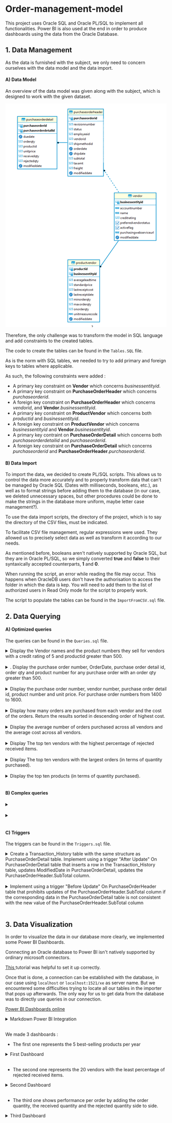 # Order-management-model

This project uses Oracle SQL and Oracle PL/SQL to implement all functionalities.
Power BI is also used at the end in order to produce dashboards using the data from the Oracle Database.

## 1. Data Management

As the data is furnished with the subject, we only need to concern ourselves with the data model and the data import.

#### A) Data Model

An overview of the data model was given along with the subject, which is designed to work with the given dataset.

![Image not found](https://github.com/Pierrotpsy/Order-management-model/blob/main/Media/model.PNG)

Therefore, the only challenge was to transform the model in SQL language and add constraints to the created tables.

The code to create the tables can be found in the `Tables.SQL` file. 

As is the norm with SQL tables, we needed to try to add primary and foreign keys to tables where applicable.

As such, the following constraints were added : 
- A primary key constraint on **Vendor** which concerns *businessentityid*.
- A primary key constraint on **PurchaseOrderHeader** which concerns *purchaseorderid*.
- A foreign key constraint on **PurchaseOrderHeader** which concerns *vendorid*, and **Vendor**.*businessentityid*.
- A primary key constraint on **ProductVendor** which concerns both *productid* and *businessentityid*.
- A foreign key constraint on **ProductVendor** which concerns *businessentityid* and **Vendor**.*businessentityid*.
- A primary key contraint on **PurchaseOrderDetail** which concerns both *purchaseorderdetailid* and *purchaseorderid*.
- A foreign key constraint on **PurchaseOrderDetail** which concerns *purchaseorderid* and **PurchaseOrderHeader**.*purchaseorderid*.

#### B) Data Import

To import the data, we decided to create PL/SQL scripts. This allows us to control the data more accurately and to properly transform data that can't be managed by Oracle SQL (Dates with milliseconds, booleans, etc.), as well as to format strings before adding them to the database (in our case, we deleted unnecessary spaces, but other procedures could be done to make the strings in the database more uniform, maybe letter case management?).

To use the data import scripts, the directory of the project, which is to say the directory of the CSV files, must be indicated.

To facilitate CSV file management, regular expressions were used. They allowed us to precisely select data as well as transform it according to our needs.

As mentioned before, booleans aren't natively supported by Oracle SQL, but they are in Oracle PL/SQL, so we simply converted **true** and **false** to their syntaxically accepted counterparts, **1** and **0**.

When running the script, an error while reading the file may occur. This happens when OracleDB users don't have the authorisation to access the folder in which the data is kep. You will need to add them to the list of authorized users in Read Only mode for the script to properly work.

The script to populate the tables can be found in the `ImportFromCSV.sql` file.

## 2. Data Querying

#### A) Optimized queries

The queries can be found in the `Queries.sql` file.

<details>
    <summary>Display the Vendor names and the product numbers they sell for vendors with a credit rating of 5 and productid greater than 500.</summary>


```sql
SELECT name, productid  
    FROM vendor   
        INNER JOIN productvendor  
            ON (vendor.businessentityid = productvendor.businessentityid)  
    WHERE (creditrating = 5) AND (productid > 500);  
        -- Cost : 4
```

![Image not found](https://github.com/Pierrotpsy/Order-management-model/blob/main/Media/2.A.PNG)
</details>

<br>

<details>
    <summary>. Display the purchase order number, OrderDate, purchase order detail id, order qty and product number for any purchase order with an order qty greater than 500.</summary>

```sql
SELECT purchaseorderheader.purchaseorderid, orderdate, purchaseorderdetailid, orderqty, productid  
    FROM purchaseorderheader  
        INNER JOIN purchaseorderdetail  
            ON (purchaseorderheader.purchaseorderid = purchaseorderdetail.purchaseorderid)  
    WHERE orderqty > 500;  
        -- Cost : 30

-- Using materialized view :

CREATE materialized view product1  
    build immediate  
    refresh complete on demand  
    as  
        SELECT purchaseorderheader.purchaseorderid, orderdate, purchaseorderdetailid, orderqty, productid, vendorid, unitprice  
        FROM purchaseorderheader  
            INNER JOIN purchaseorderdetail  
                ON (purchaseorderheader.purchaseorderid = purchaseorderdetail.purchaseorderid);  
        
SELECT purchaseorderid, orderdate, purchaseorderdetailid, orderqty, productid  
    FROM product1  
        WHERE orderqty > 500;  
        -- Cost : 14
```

![Image not found](https://github.com/Pierrotpsy/Order-management-model/blob/main/Media/2.B.PNG)
</details>

<br>

<details>
    <summary>Display the purchase order number, vendor number, purchase order detail id, product number and unit price. For purchase order numbers from 1400 to 1600.</summary>

```sql
SELECT purchaseorderheader.purchaseorderid, vendorid, purchaseorderdetailid, productid, unitprice  
    FROM purchaseorderheader  
        INNER JOIN purchaseorderdetail  
            ON (purchaseorderheader.purchaseorderid = purchaseorderdetail.purchaseorderid)  
    WHERE purchaseorderheader.purchaseorderid BETWEEN 1400 AND 1600;  
        -- Cost : 30  

-- Using materialized view :  
      
SELECT purchaseorderid, vendorid, purchaseorderdetailid, productid, unitprice   
    FROM product1  
        WHERE purchaseorderid BETWEEN 1400 AND 1600;  
        -- Cost : 14  

DROP materialized view product1;
```

![Image not found](https://github.com/Pierrotpsy/Order-management-model/blob/main/Media/2.C.PNG)
</details>

<br>

<details>
    <summary>Display how many orders are purchased from each vendor and the cost of the orders. Return the results sorted in descending order of highest cost.</summary>

```sql
SELECT COUNT(purchaseorderid) AS numberorder, vendorid, SUM(subtotal + freight + taxamt) AS ordercost  
    FROM purchaseorderheader  
        INNER JOIN vendor  
            ON vendorid = businessentityid  
    GROUP BY vendorid  
    ORDER BY ordercost DESC;  
        -- Cost : 14  
        
-- Using materialized view :  
 
CREATE materialized view vendor  
    build immediate  
    refresh complete on demand  
    as  
        SELECT COUNT(purchaseorderid) AS numberorder, vendorid, SUM(subtotal + freight + taxamt) AS ordercost  
        FROM purchaseorderheader  
            INNER JOIN vendor  
                ON vendorid = businessentityid  
        GROUP BY vendorid;  

SELECT * FROM vendor  
    ORDER BY ordercost DESC;  
        -- Cost : 3  
```

![Image not found](https://github.com/Pierrotpsy/Order-management-model/blob/main/Media/2.D.PNG)
</details>

<br>

<details>
    <summary>Display the average number of orders purchased across all vendors and the average cost across all vendors.</summary>

```sql
SELECT round(AVG(numberorder), 3), round(AVG(ordercost),3)  
    FROM(  
        SELECT COUNT(purchaseorderid) AS numberorder, vendorid, SUM(subtotal + freight + taxamt) AS ordercost  
            FROM purchaseorderheader  
                INNER JOIN vendor  
                    ON vendorid = businessentityid  
            GROUP BY vendorid);  
        -- Cost : 13  
        
-- Using materialized view :  
     
SELECT round(AVG(numberorder), 3), round(AVG(ordercost),3)   
    FROM vendor;  
        -- Cost : 2  

DROP materialized view vendor;  
```

![Image not found](https://github.com/Pierrotpsy/Order-management-model/blob/main/Media/2.E.PNG)
</details>

<br>

<details>
    <summary>Display The top ten vendors with the highest percentage of rejected received items.</summary>

```sql
SELECT vendorid, round((100*SUM(rejectedqty) / SUM(receivedqty)),3) AS percentagerejected  
    FROM purchaseorderheader  
        INNER JOIN purchaseorderdetail  
            ON (purchaseorderheader.purchaseorderid = purchaseorderdetail.purchaseorderid)  
    GROUP BY vendorid  
    ORDER BY percentagerejected DESC FETCH FIRST 10 ROWS ONLY;  
        -- Cost : 34  

-- Using materialized view :  

CREATE materialized view product2  
    build immediate  
    refresh complete on demand  
    as  
        SELECT vendorid, orderqty, purchaseorderdetailid, rejectedqty, receivedqty, productid  
        FROM purchaseorderheader  
            INNER JOIN purchaseorderdetail  
                ON (purchaseorderheader.purchaseorderid = purchaseorderdetail.purchaseorderid);  

SELECT vendorid, round((100*SUM(rejectedqty) / SUM(receivedqty)),3) AS percentagerejected  FROM product2  
    GROUP BY vendorid  
    ORDER BY percentagerejected DESC FETCH FIRST 10 ROWS ONLY;  
        -- Cost : 14  
```

![Image not found](https://github.com/Pierrotpsy/Order-management-model/blob/main/Media/2.F.PNG)
</details>

<br>

<details>
    <summary>Display The top ten vendors with the largest orders (in terms of quantity purchased).</summary>

```sql
SELECT vendorid, SUM(orderqty) AS qty  
    FROM purchaseorderheader  
        INNER JOIN purchaseorderdetail  
            ON (purchaseorderheader.purchaseorderid = purchaseorderdetail.purchaseorderid)  
    GROUP BY vendorid  
    ORDER BY qty DESC FETCH FIRST 10 ROWS ONLY;  
        -- Cost : 34  

-- Using materialized view :  

SELECT vendorid, SUM(orderqty) AS qty FROM product2  
    GROUP BY vendorid   
    ORDER BY qty DESC FETCH FIRST 10 ROWS ONLY;  
        -- Cost : 14        
```

![Image not found](https://github.com/Pierrotpsy/Order-management-model/blob/main/Media/2.G_1.PNG)

```sql
SELECT vendorid, SUM(orderqty) AS sumorder  
    FROM purchaseorderheader  
        INNER JOIN purchaseorderdetail  
            ON (purchaseorderheader.purchaseorderid = purchaseorderdetail.purchaseorderid)  
    GROUP BY purchaseorderdetailid, vendorid  
    ORDER BY sumorder DESC FETCH FIRST 10 ROWS ONLY;  
-- Can display the same vendor several times?  
        -- Cost : 34  

-- Using materialized view :  

SELECT vendorid, SUM(orderqty) AS sumorder  
    FROM product2  
    GROUP BY purchaseorderdetailid, vendorid  
    ORDER BY sumorder DESC FETCH FIRST 10 ROWS ONLY;  
        -- Cost : 14  
```

![Image not found](https://github.com/Pierrotpsy/Order-management-model/blob/main/Media/2.G_2.PNG)
</details>

<br>

<details>
    <summary>Display the top ten products (in terms of quantity purchased).</summary>

```sql
SELECT productid, SUM(orderqty) AS qtypurchased  
    FROM purchaseorderdetail  
    GROUP BY productid   
    ORDER BY qtypurchased DESC FETCH FIRST 10 ROWS ONLY;  
        -- Cost : 22  

-- Using materialized view :  

SELECT productid, SUM(orderqty) AS qtypurchased  
    FROM product2  
    GROUP BY productid  
    ORDER BY qtypurchased DESC FETCH FIRST 10 ROWS ONLY;  
        -- Cost : 14  
        
DROP materialized view product2;  
```

![Image not found](https://github.com/Pierrotpsy/Order-management-model/blob/main/Media/2.H.PNG)
</details>

<br>

#### B) Complex queries

<details>
    <summary></summary>

```sql
SELECT purchaseorderdetail.productid,  
        SUM(purchaseorderdetail.unitprice*purchaseorderdetail.orderqty) AS amount,  
        EXTRACT(YEAR FROM purchaseorderdetail.duedate) AS year  
    FROM purchaseorderdetail  
        INNER JOIN productvendor  
            ON (purchaseorderdetail.productid = productvendor.productid)  
    GROUP BY purchaseorderdetail.productid, EXTRACT(YEAR from purchaseorderdetail.duedate)  
    ORDER BY year asc, amount desc;  
        -- Cost : 282  

-- Using materialsed view :  

CREATE materialized view purchase  
    build immediate  
    refresh complete on demand  
    as  
        SELECT purchaseorderdetail.productid, purchaseorderdetail.unitprice, purchaseorderdetail.orderqty,  
            EXTRACT(YEAR FROM purchaseorderdetail.duedate) AS year,  
            businessentityid, rejectedqty, receivedqty  
        FROM purchaseorderdetail  
            INNER JOIN productvendor  
                ON (purchaseorderdetail.productid = productvendor.productid);  

SELECT productid, SUM(unitprice*orderqty) AS amount, year  
    FROM purchase  
    GROUP BY productid, year  
    ORDER BY year asc, amount desc;  
        -- Cost : 26  
```

![Image not found](https://github.com/Pierrotpsy/Order-management-model/blob/main/Media/2.I_1.PNG)
</details>

<br>

<details>
    <summary></summary>

```sql
SELECT productvendor.businessentityid, name,  
    100*SUM(rejectedqty)/SUM(receivedqty) AS rejected,  
    SUM(orderqty), SUM(receivedqty), SUM(rejectedqty)  
    FROM purchaseorderdetail  
        INNER JOIN productvendor  
            ON (purchaseorderdetail.productid = productvendor.productid)  
        INNER JOIN vendor  
            ON (productvendor.businessentityid = vendor.businessentityid)  
    GROUP BY productvendor.businessentityid, name  
    ORDER BY rejected asc;  
        -- Cost : 26  

-- Using materialsed view :  

SELECT purchase.businessentityid, name,  
    100*SUM(rejectedqty)/SUM(receivedqty) AS rejected,  
    SUM(orderqty), SUM(receivedqty), SUM(rejectedqty)  
    FROM purchase  
        INNER JOIN vendor  
            ON (purchase.businessentityid = vendor.businessentityid)  
    GROUP BY purchase.businessentityid, name   
    ORDER BY rejected asc;  
        -- Cost : 28  
            --> The query that doesn't use the materialzed view is faster than the one using it.  

DROP materialized view purchase;  

```

![Image not found](https://github.com/Pierrotpsy/Order-management-model/blob/main/Media/2.I_2.PNG)
</details>

<br>

#### C) Triggers

The triggers can be found in the `Triggers.sql` file.

<details>
    <summary>Create a Transaction_History table with the same structure as
PurchaseOrderDetail table. Implement using a trigger "After Update" On
PurchaseOrderDetail table that inserts a row in the Transaction_History table, updates ModifiedDate in PurchaseOrderDetail, updates the PurchaseOrderHeader.SubTotal column.</summary>

<br>

The **TransactionHistory** table was easy to create.

```sql
--drop table TransactionHistory;

create table TransactionHistory(
   purchaseorderid number(10),
   purchaseorderdetailid number(10),
   duedate date,
   orderqty number(10),
   productid number(10),
   unitprice number,
   receivedqty number(10),
   rejectedqty number(10),
   modifieddate date
);
```

As for the trigger, it is asked that the trigger modifies the modified date of the table it applies to. However, this is by definition not permitted by Oracle SQL using an **AFTER UPDATE** trigger and will throw a mutating table error (*ORA-04091*). 
Therefore, we decided to implement a **BEFORE UPDATE** trigger which allows such an update. This doesn't change anything else in the trigger, since the two other functionalities would also work in an **AFTER UPDATE** trigger.

Here is the code for the trigger : 

```sql
--drop trigger Trig_After_POD_Update;

create or replace trigger Trig_Before_POD_Update
before update on PurchaseOrderDetail 
for each row
DECLARE  
BEGIN 
    select CURRENT_TIMESTAMP into :new.modifieddate from dual;
    
    insert into TransactionHistory values (
            :new.purchaseorderid,
            :new.purchaseorderdetailid,
            :new.duedate,
            :new.orderqty,
            :new.productid,
            :new.unitprice,
            :new.receivedqty,
            :new.rejectedqty,
            :new.modifieddate
            );
            
    update PurchaseOrderHeader 
        set subtotal = :new.orderqty*:new.unitprice 
            - :old.orderqty*:old.unitprice 
            + subtotal 
        where purchaseorderid = :new.purchaseorderid;
END;
/

--update PurchaseOrderDetail set unitprice = 10, orderqty = 1 where purchaseorderdetailid = 2;

```

</details>

<br>

<details>
    <summary>Implement using a trigger "Before Update" On PurchaseOrderHeader table that prohibits updates of the PurchaseOrderHeader.SubTotal column if the corresponding data in the PurchaseOrderDetail table is not consistent with the new value of the PurchaseOrderHeader.SubTotal column</summary>

<br>

Here is the code for the trigger : 

```sql
--drop trigger Trig_Before_POH_Update;

create or replace trigger Trig_Before_POH_Update
before update of subtotal on PurchaseOrderHeader 
for each row
DECLARE  
    invalidSubtotal exception;
    subtotalHeader PurchaseOrderHeader.subtotal%TYPE;
    subtotalDetail PurchaseOrderHeader.subtotal%TYPE;
BEGIN 
    select sum(orderqty*unitprice) into subtotalDetail 
        from PurchaseOrderDetail 
        where purchaseorderid = :new.purchaseorderid 
        group by purchaseorderid;

    subtotalHeader := :new.subtotal;
    if(subtotalHeader != subtotalDetail)
    then 
        raise invalidSubtotal;
    end if;
    
EXCEPTION 
    when invalidSubtotal then
    raise_application_error(-20010, 'Subtotal does not match the amounts in the PurchaseOrderDetail table');
END;
/

--update PurchaseOrderHeader set subtotal = 10 where purchaseorderid = 2;
```

![Image not found](link)
</details>

<br>


## 3. Data Visualization

In order to visualize  the data in our database more clearly, we implemented some Power BI Dashboards. 

Connecting an Oracle database to Power BI isn't natively supported by ordinary microsoft connectors.

[This ](https://www.oracle.com/a/ocom/docs/database/microsoft-powerbi-connection-adw.pdf) tutorial was helpful to set it up correctly.

Once that is done, a connection can be established with the database, in our case using `localhost` or `localhost:1521/xe` as server name. But we encountered some difficulties trying to locate all our tables in the importer that pops up afterwards. The only way for us to get data from the database was to directly use queries in our connection.

[Power BI Dashboards online](https://app.powerbi.com/links/u8K7Vs41tz?ctid=88eebcae-d6e6-4ef7-bba4-4c34f4c2d5e0&pbi_source=linkShare&bookmarkGuid=72f1d9bc-bd99-4682-88e8-1821c84fd1d5)

<details>
    <summary>Markdown Power BI Integration</summary>

<iframe title="dahsboards" width="1140" height="541.25" src="https://app.powerbi.com/reportEmbed?reportId=f206ee89-df15-4f9b-9e49-79dd3a160089&autoAuth=true&ctid=88eebcae-d6e6-4ef7-bba4-4c34f4c2d5e0" frameborder="0" allowFullScreen="true"></iframe>

</details>

<br>



We made 3 dashboards :
- The first one represents the 5 best-selling products per year

<details>
    <summary>First Dashboard</summary>

The dashboard was generated using this query :
```sql
select purchaseorderdetail.productid,      
    sum(purchaseorderdetail.unitprice*purchaseorderdetail.orderqty) as amount,  
    EXTRACT(YEAR from purchaseorderdetail.duedate) as year 
    from purchaseorderdetail 
        inner join productvendor on (purchaseorderdetail.productid = productvendor.productid) 
    group by purchaseorderdetail.productid, 
            EXTRACT(YEAR from purchaseorderdetail.duedate) 
    order by year asc, 
        amount desc;

```

A rank column was then generated according to each year, and a filter was applied to only select the first 5 products of each year.

Formatting was then applied to the visual in order to emphasize the values and to sort them correctly.

![Image not found](https://github.com/Pierrotpsy/Order-management-model/blob/main/Media/dahsboards-1.png)
</details>

<br>

- The second one represents the 20 vendors with the least percentage of rejected received items.
<details>
    <summary>Second Dashboard</summary>

The dashboard was generated using this query :
```sql
select productvendor.businessentityid, 
    name, 
    100*sum(rejectedqty)/sum(receivedqty) as rejected
    from purchaseorderdetail 
        inner join productvendor on (purchaseorderdetail.productid = productvendor.productid)
        inner join vendor on (productvendor.businessentityid = vendor.businessentityid) 
    group by productvendor.businessentityid, name 
    order by rejected asc;
```

A rank column was then added and a filter was applied to select the first 20 vendors.

Formatting was then applied to the visual in order to emphasize the values and to sort them correctly.

Although the question asked for the first 5 vendors, that wasn't very interesting since the first 5 vendors all have a percentage of rejected received items of 0. So we decided to include the first 20 vendors to make it more pertinent.

![Image not found](https://github.com/Pierrotpsy/Order-management-model/blob/main/Media/dahsboards-2.png)
</details>

<br>

- The third one shows performance per order by adding the order quantity, the received quantity and the rejected quantity side to side.
<details>
    <summary>Third Dashboard</summary>

This dashboard was generated using this query :
```sql
select purchaseorderid, 
    orderqty, 
    receivedqty, 
    rejectedqty 
    from PurchaseOrderDetail;
```

Formatting was then applied to the visual in order to emphasize the three values and to sort them correctly.

![Image not found](https://github.com/Pierrotpsy/Order-management-model/blob/main/Media/dahsboards-3.png)
</details>

<br>

